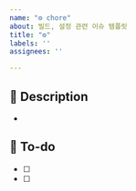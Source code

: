 ```yaml
---
name: "⚙️ chore"
about: 빌드, 설정 관련 이슈 템플릿
title: "⚙️"
labels: ''
assignees: ''

---
```


## 📌 Description
- 

## 📝 To-do
- [ ] 
- [ ]
